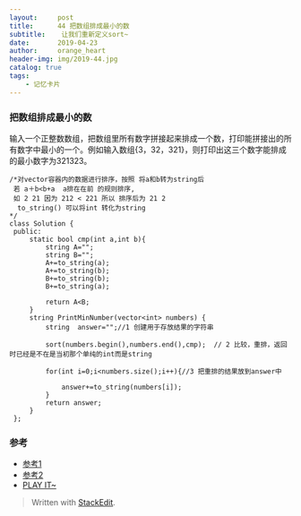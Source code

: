 ```yaml
---
layout:     post
title:      44 把数组排成最小的数
subtitle:    让我们重新定义sort~
date:       2019-04-23
author:     orange_heart
header-img: img/2019-44.jpg
catalog: true
tags:
    - 记忆卡片
---
```


###  把数组排成最小的数

输入一个正整数数组，把数组里所有数字拼接起来排成一个数，打印能拼接出的所有数字中最小的一个。例如输入数组{3，32，321}，则打印出这三个数字能排成的最小数字为321323。

```objk
/*对vector容器内的数据进行排序，按照 将a和b转为string后
 若 a＋b<b+a  a排在在前 的规则排序,
 如 2 21 因为 212 < 221 所以 排序后为 21 2 
  to_string() 可以将int 转化为string
*/ 
class Solution {
 public:
     static bool cmp(int a,int b){
         string A="";
         string B="";
         A+=to_string(a);
         A+=to_string(b);
         B+=to_string(b);
         B+=to_string(a);
          
         return A<B;
     }
     string PrintMinNumber(vector<int> numbers) {
         string  answer="";//1 创建用于存放结果的字符串  
         
         sort(numbers.begin(),numbers.end(),cmp);  // 2 比较，重排，返回时已经是不在是当初那个单纯的int而是string  
         
         for(int i=0;i<numbers.size();i++){//3 把重排的结果放到answer中  
         
             answer+=to_string(numbers[i]);
         }
         return answer;
     }
 };
```

### 参考

- [参考1](https://github.com/zhedahht/CodingInterviewChinese2)
- [参考2](https://github.com/gatieme/CodingInterviews)
- [PLAY IT~](https://www.nowcoder.com/practice/8fecd3f8ba334add803bf2a06af1b993?tpId=13&tqId=11185&rp=2&ru=/ta/coding-interviews&qru=/ta/coding-interviews/question-ranking&tPage=2)
> Written with [StackEdit](https://stackedit.io/).

<head>
    <script src="https://cdn.mathjax.org/mathjax/latest/MathJax.js?config=TeX-AMS-MML_HTMLorMML" type="text/javascript"></script>
    <script type="text/x-mathjax-config">
        MathJax.Hub.Config({
            tex2jax: {
            skipTags: ['script', 'noscript', 'style', 'textarea', 'pre'],
            inlineMath: [['$','$']]
            }
        });
    </script>
</head>
<!--stackedit_data:
eyJoaXN0b3J5IjpbNjIyMDM0MTMyLDcyNjgwODAzMSwxMDk1ND
c0OTI3XX0=
-->